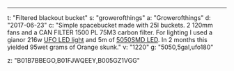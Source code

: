 ---
t: "Filtered blackout bucket"
s: "growerofthings"
a: "Growerofthings"
d: "2017-06-23"
c: "Simple spacebucket made with 25l buckets. 2 120mm fans and a CAN FILTER 1500 PL 75M3 carbon filter. For lighting I used a gianor 216w <a href='https://amzn.to/36NO5zr'>UFO LED light</a> and 5m of <a href='https://amzn.to/30OqRW0'>5050SMD LED</a>. In 2 months this yielded 95wet grams of Orange skunk."
v: "1220"
g: "5050,5gal,ufo180"

z: "B01B7BBEGO,B01FJWQEEY,B005GZ1VGG"
